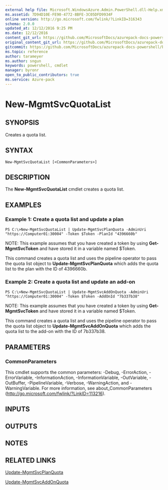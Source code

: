```yaml
---
external help file: Microsoft.WindowsAzure.Admin.PowerShell.dll-Help.xml
ms.assetid: 7D94D10E-FE90-4772-8BFE-3C05DFD9934F
online version: http://go.microsoft.com/fwlink/?LinkID=316343
schema: 2.0.0
updated_at: 12/12/2016 9:25 PM
ms.date: 12/12/2016
content_git_url: https://github.com/MicrosoftDocs/azurepack-docs-powershell/blob/master/AzurePack-cmdlets/Administration/v1.0/New-MgmtSvcQuotaList.md
original_content_git_url: https://github.com/MicrosoftDocs/azurepack-docs-powershell/blob/master/AzurePack-cmdlets/Administration/v1.0/New-MgmtSvcQuotaList.md
gitcommit: https://github.com/MicrosoftDocs/azurepack-docs-powershell/blob/b83cde31c8e8df3140400b62cc6698cfc8f37a47/AzurePack-cmdlets/Administration/v1.0/New-MgmtSvcQuotaList.md
ms.topic: reference
author: tarameyer
ms.author: sngun
keywords: powershell, cmdlet
manager: byronr
open_to_public_contributors: true
ms.service: Azure-pack
---
```


# New-MgmtSvcQuotaList

## SYNOPSIS
Creates a quota list.

## SYNTAX

```
New-MgmtSvcQuotaList [<CommonParameters>]
```

## DESCRIPTION
The **New-MgmtSvcQuotaList** cmdlet creates a quota list.

## EXAMPLES

### Example 1: Create a quota list and update a plan
```
PS C:\>New-MgmtSvcQuotaList | Update-MgmtSvcPlanQuota -AdminUri "https://Computer01:30004" -Token $Token -PlanId "4396660b"
```

NOTE: This example assumes that you have created a token by using **Get-MgmtSvcToken** and have stored it in a variable named $Token.

This command creates a quota list and uses the pipeline operator to pass the quota list object to **Update-MgmtSvcPlanQuota** which adds the quota list to the plan with the ID of 4396660b.

### Example 2: Create a quota list and update an add-on
```
PS C:\>New-MgmtSvcQuotaList | Update-MgmtSvcAddOnQuota -AdminUri "https://Computer01:30004" -Token $Token -AddOnId "7b337b38"
```

NOTE: This example assumes that you have created a token by using **Get-MgmtSvcToken** and have stored it in a variable named $Token.

This command creates a quota list and uses the pipeline operator to pass the quota list object to **Update-MgmtSvcAddOnQuota** which adds the quota list to the add-on with the ID of 7b337b38.

## PARAMETERS

### CommonParameters
This cmdlet supports the common parameters: -Debug, -ErrorAction, -ErrorVariable, -InformationAction, -InformationVariable, -OutVariable, -OutBuffer, -PipelineVariable, -Verbose, -WarningAction, and -WarningVariable. For more information, see about_CommonParameters (http://go.microsoft.com/fwlink/?LinkID=113216).

## INPUTS

## OUTPUTS

## NOTES

## RELATED LINKS

[Update-MgmtSvcPlanQuota](xref:Administration/v1.0/Update-MgmtSvcPlanQuota.md)

[Update-MgmtSvcAddOnQuota](xref:Administration/v1.0/Update-MgmtSvcAddOnQuota.md)


